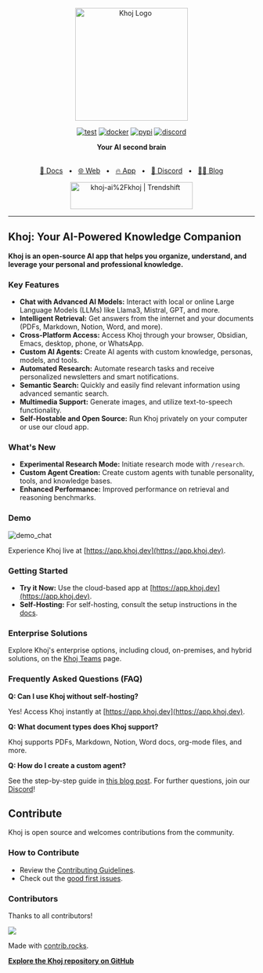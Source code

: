 <p align="center"><img src="https://assets.khoj.dev/khoj-logo-sideways-1200x540.png" width="230" alt="Khoj Logo"></p>

<div align="center">

[![test](https://github.com/khoj-ai/khoj/actions/workflows/test.yml/badge.svg)](https://github.com/khoj-ai/khoj/actions/workflows/test.yml)
[![docker](https://github.com/khoj-ai/khoj/actions/workflows/dockerize.yml/badge.svg)](https://github.com/khoj-ai/khoj/pkgs/container/khoj)
[![pypi](https://github.com/khoj-ai/khoj/actions/workflows/pypi.yml/badge.svg)](https://pypi.org/project/khoj/)
[![discord](https://img.shields.io/discord/1112065956647284756?style=plastic&label=discord)](https://discord.gg/BDgyabRM6e)

</div>

<div align="center">
<b>Your AI second brain</b>
</div>

<br />

<div align="center">

[📑 Docs](https://docs.khoj.dev)
<span>&nbsp;&nbsp;•&nbsp;&nbsp;</span>
[🌐 Web](https://khoj.dev)
<span>&nbsp;&nbsp;•&nbsp;&nbsp;</span>
[🔥 App](https://app.khoj.dev)
<span>&nbsp;&nbsp;•&nbsp;&nbsp;</span>
[💬 Discord](https://discord.gg/BDgyabRM6e)
<span>&nbsp;&nbsp;•&nbsp;&nbsp;</span>
[✍🏽 Blog](https://blog.khoj.dev)

<a href="https://trendshift.io/repositories/10318" target="_blank"><img src="https://trendshift.io/api/badge/repositories/10318" alt="khoj-ai%2Fkhoj | Trendshift" style="width: 250px; height: 55px;" width="250" height="55"/></a>

</div>

***

## Khoj: Your AI-Powered Knowledge Companion

**Khoj is an open-source AI app that helps you organize, understand, and leverage your personal and professional knowledge.**

### Key Features

*   **Chat with Advanced AI Models:** Interact with local or online Large Language Models (LLMs) like Llama3, Mistral, GPT, and more.
*   **Intelligent Retrieval:** Get answers from the internet and your documents (PDFs, Markdown, Notion, Word, and more).
*   **Cross-Platform Access:** Access Khoj through your browser, Obsidian, Emacs, desktop, phone, or WhatsApp.
*   **Custom AI Agents:** Create AI agents with custom knowledge, personas, models, and tools.
*   **Automated Research:** Automate research tasks and receive personalized newsletters and smart notifications.
*   **Semantic Search:** Quickly and easily find relevant information using advanced semantic search.
*   **Multimedia Support:** Generate images, and utilize text-to-speech functionality.
*   **Self-Hostable and Open Source:** Run Khoj privately on your computer or use our cloud app.

### What's New

*   **Experimental Research Mode:** Initiate research mode with `/research`.
*   **Custom Agent Creation:** Create custom agents with tunable personality, tools, and knowledge bases.
*   **Enhanced Performance:** Improved performance on retrieval and reasoning benchmarks.

### Demo

![demo_chat](https://github.com/khoj-ai/khoj/blob/master/documentation/assets/img/quadratic_equation_khoj_web.gif?raw=true)

Experience Khoj live at [https://app.khoj.dev](https://app.khoj.dev).

### Getting Started

*   **Try it Now:** Use the cloud-based app at [https://app.khoj.dev](https://app.khoj.dev).
*   **Self-Hosting:** For self-hosting, consult the setup instructions in the [docs](https://docs.khoj.dev/get-started/setup).

### Enterprise Solutions

Explore Khoj's enterprise options, including cloud, on-premises, and hybrid solutions, on the [Khoj Teams](https://khoj.dev/teams) page.

### Frequently Asked Questions (FAQ)

**Q: Can I use Khoj without self-hosting?**

Yes! Access Khoj instantly at [https://app.khoj.dev](https://app.khoj.dev).

**Q: What document types does Khoj support?**

Khoj supports PDFs, Markdown, Notion, Word docs, org-mode files, and more.

**Q: How do I create a custom agent?**

See the step-by-step guide in [this blog post](https://blog.khoj.dev/posts/create-agents-on-khoj/).
For further questions, join our [Discord](https://discord.gg/BDgyabRM6e)!

## Contribute

Khoj is open source and welcomes contributions from the community.

### How to Contribute

*   Review the [Contributing Guidelines](https://docs.khoj.dev/contributing/development).
*   Check out the [good first issues](https://github.com/khoj-ai/khoj/contribute).

### Contributors

Thanks to all contributors!

<a href="https://github.com/khoj-ai/khoj/graphs/contributors">
  <img src="https://contrib.rocks/image?repo=khoj-ai/khoj" />
</a>

Made with [contrib.rocks](https://contrib.rocks).

**[Explore the Khoj repository on GitHub](https://github.com/khoj-ai/khoj)**